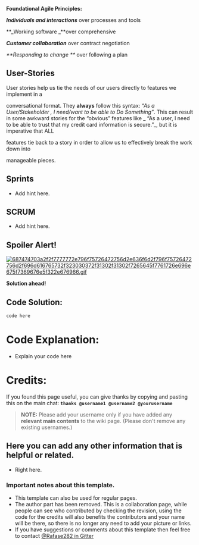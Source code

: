 **Foundational Agile Principles:**

**_Individuals and interactions_** over processes and tools

**_Working software _**over comprehensive

_**Customer collaboration**_ over contract negotiation

_**Responding to change **_ over following a plan




## User-Stories
User stories help us tie the needs of our users directly to features we implement in a

conversational format. They **always** follow this syntax: _“As a User/Stakeholder , I need/want to be able to Do Something”_. This can result in some awkward stories for the “obvious” features like _ “As a user, I need to be able to trust that my credit card information is secure.”_, but it is imperative that ALL 

features tie back to a story in order to allow us to effectively break the work down into 

manageable pieces.

## Sprints
- Add hint here.

## SCRUM
- Add hint here.

## Spoiler Alert!
[![687474703a2f2f7777772e796f75726472756d2e636f6d2f796f75726472756d2f696d616765732f323030372f31302f31302f7265645f7761726e696e675f7369676e5f322e676966.gif](https://files.gitter.im/FreeCodeCamp/Wiki/nlOm/thumb/687474703a2f2f7777772e796f75726472756d2e636f6d2f796f75726472756d2f696d616765732f323030372f31302f31302f7265645f7761726e696e675f7369676e5f322e676966.gif)](https://files.gitter.im/FreeCodeCamp/Wiki/nlOm/687474703a2f2f7777772e796f75726472756d2e636f6d2f796f75726472756d2f696d616765732f323030372f31302f31302f7265645f7761726e696e675f7369676e5f322e676966.gif)

**Solution ahead!**

## Code Solution:

```js
code here
```

# Code Explanation:
- Explain your code here

# Credits:
If you found this page useful, you can give thanks by copying and pasting this on the main chat:  **`thanks @username1 @username2 @yourusername`**

> **NOTE:** Please add your username only if you have added any **relevant main contents** to the wiki page. (Please don't remove any existing usernames.)

## Here you can add any other information that is helpful or related.
- Right here.

### Important notes about this template.
- This template can also be used for regular pages.
- The author part has been removed. This is a collaboration page, while people can see who contributed by checking the revision, using the code for the credits will also benefits the contributors and your name will be there, so there is no longer any need to add your picture or links.
- If you have suggestions or comments about this template then feel free to contact [@Rafase282 in Gitter](https://gitter.im/Rafase282)